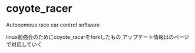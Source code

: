 # coyote_racer
Autonomous race car control software

linux勉強会のためにcoyote_racerをforkしたもの
アップデート情報はのページで対応していく
